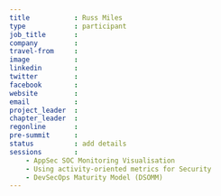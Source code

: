 ```yaml
---
title           : Russ Miles
type            : participant
job_title       :
company         :
travel-from     :
image           :
linkedin        :
twitter         :
facebook        :
website         :
email           :
project_leader  :
chapter_leader  :
regonline       :
pre-summit      :
status          : add details
sessions        :
    - AppSec SOC Monitoring Visualisation
    - Using activity-oriented metrics for Security
    - DevSecOps Maturity Model (DSOMM)
---
```


<!-- put more details about participant here -->
